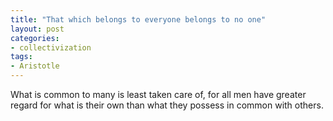 ```yaml
---
title: "That which belongs to everyone belongs to no one"
layout: post
categories:
- collectivization
tags:
- Aristotle
---
```


What is common to many is least taken care of, for all men have greater regard for what is their own than what they possess in common with others.